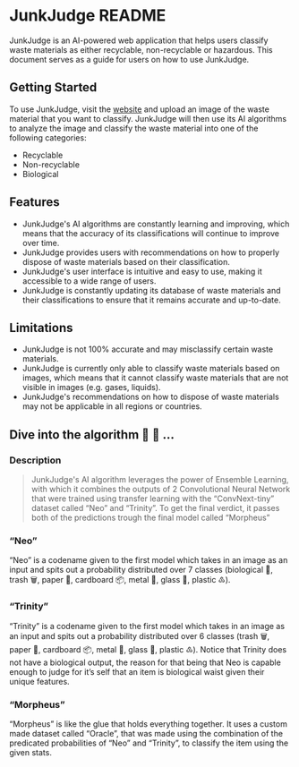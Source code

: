 # JunkJudge README

JunkJudge is an AI-powered web application that helps users classify waste materials as either recyclable, non-recyclable or hazardous. This document serves as a guide for users on how to use JunkJudge.

## Getting Started

To use JunkJudge, visit the [website](https://www.junkjudge.com/) and upload an image of the waste material that you want to classify. JunkJudge will then use its AI algorithms to analyze the image and classify the waste material into one of the following categories:

- Recyclable
- Non-recyclable
- Biological

## Features

- JunkJudge's AI algorithms are constantly learning and improving, which means that the accuracy of its classifications will continue to improve over time.
- JunkJudge provides users with recommendations on how to properly dispose of waste materials based on their classification.
- JunkJudge's user interface is intuitive and easy to use, making it accessible to a wide range of users.
- JunkJudge is constantly updating its database of waste materials and their classifications to ensure that it remains accurate and up-to-date.

## Limitations

- JunkJudge is not 100% accurate and may misclassify certain waste materials.
- JunkJudge is currently only able to classify waste materials based on images, which means that it cannot classify waste materials that are not visible in images (e.g. gases, liquids).
- JunkJudge's recommendations on how to dispose of waste materials may not be applicable in all regions or countries.

## Dive into the algorithm 🤖 🧠 …

### Description

> JunkJudge's AI algorithm leverages the power of Ensemble Learning, with which it combines the outputs of 2 Convolutional Neural Network that were trained using transfer learning with the “ConvNext-tiny” dataset called “Neo” and “Trinity”. To get the final verdict, it passes both of the predictions trough the final model called “Morpheus”
> 

### “Neo”

“Neo” is a codename given to the first model which takes in an image as an input and spits out a probability distributed over 7 classes (biological 🌱,  trash 🗑️,  paper 📄,  cardboard 📦,  metal 🤘, glass 🍾,  plastic ♳). 

### “Trinity”

“Trinity” is a codename given to the first model which takes in an image as an input and spits out a probability distributed over 6 classes (trash 🗑️,  paper 📄,  cardboard 📦,  metal 🤘, glass 🍾,  plastic ♳).  Notice that Trinity does not have a biological output, the reason for that being that Neo is capable enough to judge for it’s self that an item is biological waist given their unique features.

### “Morpheus”

“Morpheus” is like the glue that holds everything together. It uses a custom made dataset called “Oracle”, that was made using the combination of the predicated probabilities of “Neo” and “Trinity”, to classify the item using the given stats.
